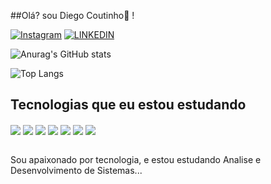 ##Olá? sou Diego Coutinho👋 !

[![Instagram](https://img.shields.io/badge/Instagram-E4405F?style=for-the-badge&logo=instagram&logoColor=white)](https://www.instagram.com/diego.ccoutinho/)
[![LINKEDIN](https://img.shields.io/badge/LinkedIn-0077B5?style=for-the-badge&logo=linkedin&logoColor=white)](https://www.linkedin.com/in/diego-coutinho-74769ab6/)

![Anurag's GitHub stats](https://github-readme-stats.vercel.app/api?username=diegocoutinho&show_icons=true&theme=radical)

![Top Langs](https://github-readme-stats.vercel.app/api/top-langs/?username=diegocoutinho&hide_progress=true)

## Tecnologias que eu estou estudando 
<div style="display:inline_block">
<img align="center" src="https://img.shields.io/badge/HTML5-E34F26?style=for-the-badge&logo=html5&logoColor=whitee">
<img align="center" src="https://img.shields.io/badge/CSS3-1572B6?style=for-the-badge&logo=css3&logoColor=white">
<img align="center" src="https://img.shields.io/badge/JavaScript-F7DF1E?style=for-the-badge&logo=javascript&logoColor=black">
<img align="center" src="https://img.shields.io/badge/PHP-777BB4?style=for-the-badge&logo=php&logoColor=white">
<img align="center" src="https://img.shields.io/badge/MySQL-00000F?style=for-the-badge&logo=mysql&logoColor=white">
<img align="center" src="https://img.shields.io/badge/Python-14354C?style=for-the-badge&logo=python&logoColor=white">
<img align="center" src="https://img.shields.io/badge/C%2B%2B-00599C?style=for-the-badge&logo=c%2B%2B&logoColor=white">
</div></br>

Sou apaixonado por tecnologia, e estou estudando Analise e Desenvolvimento de Sistemas... 

